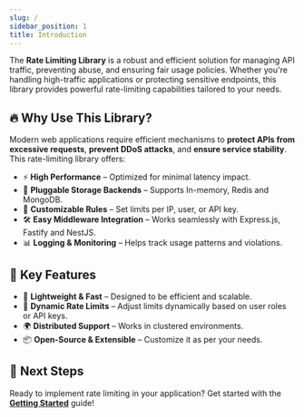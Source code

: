 ```yaml
---
slug: /
sidebar_position: 1
title: Introduction
---
```


The **Rate Limiting Library** is a robust and efficient solution for managing API traffic, preventing abuse, and ensuring fair usage policies. Whether you're handling high-traffic applications or protecting sensitive endpoints, this library provides powerful rate-limiting capabilities tailored to your needs.

## 🔥 Why Use This Library?

Modern web applications require efficient mechanisms to **protect APIs from excessive requests**, **prevent DDoS attacks**, and **ensure service stability**. This rate-limiting library offers:

- ⚡ **High Performance** – Optimized for minimal latency impact.
- 🔄 **Pluggable Storage Backends** – Supports In-memory, Redis and MongoDB.
- 🔧 **Customizable Rules** – Set limits per IP, user, or API key.
- 🛠 **Easy Middleware Integration** – Works seamlessly with Express.js, Fastify and NestJS.
- 📊 **Logging & Monitoring** – Helps track usage patterns and violations.

## 📌 Key Features

- 🚀 **Lightweight & Fast** – Designed to be efficient and scalable.
- 🔄 **Dynamic Rate Limits** – Adjust limits dynamically based on user roles or API keys.
- 🌍 **Distributed Support** – Works in clustered environments.
- 📦 **Open-Source & Extensible** – Customize it as per your needs.

## 🏁 Next Steps

Ready to implement rate limiting in your application? Get started with the **[Getting Started](/getting-started)** guide!
